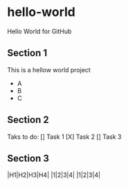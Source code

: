 # hello-world
Hello World for GitHub
## Section 1
This is a hellow world project
- A
- B
- C

## Section 2
Taks to do:
[] Task 1
[X] Task 2
[] Task 3

## Section 3
|H1|H2|H3|H4|
|1|2|3|4|
|1|2|3|4|

